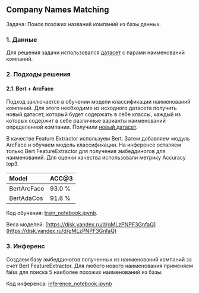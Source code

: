 ## Company Names Matching
Задача: Поиск похожих названий компаний из базы данных.

### 1. Данные
Для решения задачи использовался [датасет](data/train.csv) с парами наименований компаний.
### 2. Подходы решения
#### 2.1. Bert + ArcFace
Подход заключается в обучении модели классификации наименований компаний. Для этого необходимо из исходного датасета получить новый датасет, который будет содержать в себе классы, каждый из которых содержит в себе различные варианты наименований определенной компании. Получили [новый датасет](data/names_dict.json).

В качестве Feature Extractor используем Bert. Затем добавляем модуль ArcFace и обучаем модель классификации. На инференсе осталяем только Bert FeatureExtractor для получения эмбеддиногов для наименований.
Для оценки качества использовали метрику Accuracy top3.

| Model       | ACC@3   |
|:------------|:--------|
| BertArcFace | 93.0 %  |
| BertAdaCos  | 91.6  % | 

Код обучения: [train_notebook.ipynb](train_notebook.ipynb).

Веса моделей: [https://disk.yandex.ru/d/gMLzPNPF3GnfaQ](https://disk.yandex.ru/d/gMLzPNPF3GnfaQ)


### 3. Инференс
Создаем базу эмбеддиногов полученных из наименований компаний за счет Bert FeatureExtractor. Для любого нового наименования применяем faiss для поиска 5 наиболее похожих наименований из базы.

Код инференса: [inference_notebook.ipynb](inference_notebook.ipynb)
